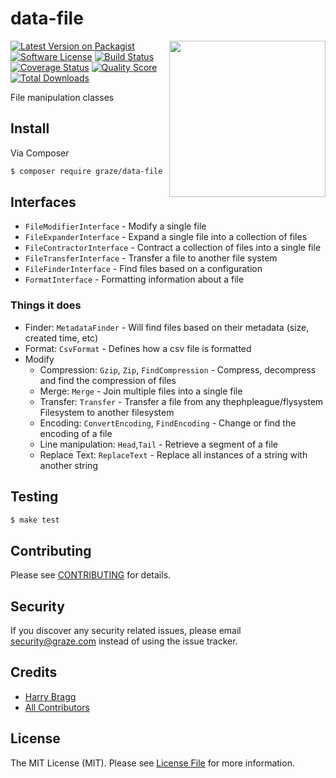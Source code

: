 # data-file

<img align="right" src="http://media1.giphy.com/media/Z8d1CTOi4ola0/giphy.gif" width="250px" />

[![Latest Version on Packagist](https://img.shields.io/packagist/v/graze/data-file.svg?style=flat-square)](https://packagist.org/packages/graze/data-file)
[![Software License](https://img.shields.io/badge/license-MIT-brightgreen.svg?style=flat-square)](LICENSE.md)
[![Build Status](https://img.shields.io/travis/graze/data-file/master.svg?style=flat-square)](https://travis-ci.org/graze/data-file)
[![Coverage Status](https://img.shields.io/scrutinizer/coverage/g/graze/data-file.svg?style=flat-square)](https://scrutinizer-ci.com/g/graze/data-file/code-structure)
[![Quality Score](https://img.shields.io/scrutinizer/g/graze/data-file.svg?style=flat-square)](https://scrutinizer-ci.com/g/graze/data-file)
[![Total Downloads](https://img.shields.io/packagist/dt/graze/data-file.svg?style=flat-square)](https://packagist.org/packages/graze/data-file)

File manipulation classes

## Install

Via Composer

```bash
$ composer require graze/data-file
```

## Interfaces

- `FileModifierInterface` - Modify a single file
- `FileExpanderInterface` - Expand a single file into a collection of files
- `FileContractorInterface` - Contract a collection of files into a single file
- `FileTransferInterface` - Transfer a file to another file system
- `FileFinderInterface` - Find files based on a configuration
- `FormatInterface` - Formatting information about a file

### Things it does

- Finder: `MetadataFinder` - Will find files based on their metadata (size, created time, etc)
- Format: `CsvFormat` - Defines how a csv file is formatted
- Modify
  - Compression: `Gzip`, `Zip`, `FindCompression` - Compress, decompress and find the compression of files
  - Merge: `Merge` - Join multiple files into a single file
  - Transfer: `Transfer` - Transfer a file from any thephpleague/flysystem Filesystem to another filesystem
  - Encoding: `ConvertEncoding`, `FindEncoding` - Change or find the encoding of a file
  - Line manipulation: `Head`,`Tail` - Retrieve a segment of a file
  - Replace Text: `ReplaceText` - Replace all instances of a string with another string

## Testing

```bash
$ make test
```

## Contributing

Please see [CONTRIBUTING](CONTRIBUTING.md) for details.

## Security

If you discover any security related issues, please email security@graze.com instead of using the issue tracker.

## Credits

- [Harry Bragg](https://github.com/h-bragg)
- [All Contributors](../../contributors)

## License

The MIT License (MIT). Please see [License File](LICENSE.md) for more information.

